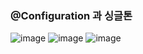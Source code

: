 ### @Configuration 과 싱글톤

![image](https://user-images.githubusercontent.com/40969203/104083782-cb9a9b80-5284-11eb-9612-f65337c4d17d.png)
![image](https://user-images.githubusercontent.com/40969203/104083784-d2c1a980-5284-11eb-9ceb-1662740e074d.png)
![image](https://user-images.githubusercontent.com/40969203/104083786-d6553080-5284-11eb-8cad-882438c498d6.png)
